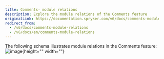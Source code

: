 ```yaml
---
title: Comments- module relations
description: Explore the module relations of the Comments feature
originalLink: https://documentation.spryker.com/v6/docs/comments-module-relations
redirect_from:
  - /v6/docs/comments-module-relations
  - /v6/docs/en/comments-module-relations
---
```


The following schema illustrates module relations in the Comments feature:
![image](https://spryker.s3.eu-central-1.amazonaws.com/docs/Features/Mailing+&+Communication/Comments/techspec-comments-module-diagram.png){height="" width=""}
